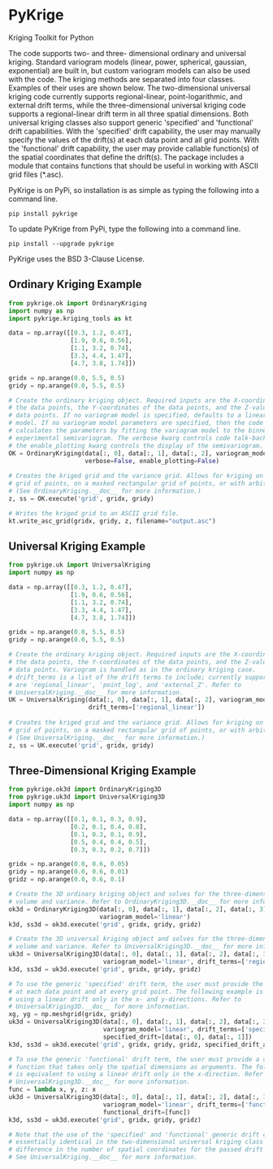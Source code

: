 PyKrige
=======

Kriging Toolkit for Python

The code supports two- and three- dimensional ordinary and universal kriging. Standard variogram models (linear, power, spherical, gaussian, exponential) are built in, but custom variogram models can also be used with the code. The kriging methods are separated into four classes. Examples of their uses are shown below. The two-dimensional universal kriging code currently supports regional-linear, point-logarithmic, and external drift terms, while the three-dimensional universal kriging code supports a regional-linear drift term in all three spatial dimensions. Both universal kriging classes also support generic 'specified' and 'functional' drift capabilities. With the 'specified' drift capability, the user may manually specify the values of the drift(s) at each data point and all grid points. With the 'functional' drift capability, the user may provide callable function(s) of the spatial coordinates that define the drift(s). The package includes a module that contains functions that should be useful in working with ASCII grid files (*.asc).

PyKrige is on PyPi, so installation is as simple as typing the following into a command line.
```shell
pip install pykrige
```

To update PyKrige from PyPi, type the following into a command line.
```shell
pip install --upgrade pykrige
```

PyKrige uses the BSD 3-Clause License.

Ordinary Kriging Example
------------------------

```python
from pykrige.ok import OrdinaryKriging
import numpy as np
import pykrige.kriging_tools as kt

data = np.array([[0.3, 1.2, 0.47],
                 [1.9, 0.6, 0.56],
                 [1.1, 3.2, 0.74],
                 [3.3, 4.4, 1.47],
                 [4.7, 3.8, 1.74]])

gridx = np.arange(0.0, 5.5, 0.5)
gridy = np.arange(0.0, 5.5, 0.5)

# Create the ordinary kriging object. Required inputs are the X-coordinates of
# the data points, the Y-coordinates of the data points, and the Z-values of the
# data points. If no variogram model is specified, defaults to a linear variogram
# model. If no variogram model parameters are specified, then the code automatically
# calculates the parameters by fitting the variogram model to the binned 
# experimental semivariogram. The verbose kwarg controls code talk-back, and
# the enable_plotting kwarg controls the display of the semivariogram.
OK = OrdinaryKriging(data[:, 0], data[:, 1], data[:, 2], variogram_model='linear',
                     verbose=False, enable_plotting=False)
					 
# Creates the kriged grid and the variance grid. Allows for kriging on a rectangular
# grid of points, on a masked rectangular grid of points, or with arbitrary points.
# (See OrdinaryKriging.__doc__ for more information.)
z, ss = OK.execute('grid', gridx, gridy)

# Writes the kriged grid to an ASCII grid file.
kt.write_asc_grid(gridx, gridy, z, filename="output.asc")
```

Universal Kriging Example
-------------------------

```python
from pykrige.uk import UniversalKriging
import numpy as np

data = np.array([[0.3, 1.2, 0.47],
                 [1.9, 0.6, 0.56],
                 [1.1, 3.2, 0.74],
                 [3.3, 4.4, 1.47],
                 [4.7, 3.8, 1.74]])

gridx = np.arange(0.0, 5.5, 0.5)
gridy = np.arange(0.0, 5.5, 0.5)

# Create the ordinary kriging object. Required inputs are the X-coordinates of
# the data points, the Y-coordinates of the data points, and the Z-values of the
# data points. Variogram is handled as in the ordinary kriging case.
# drift_terms is a list of the drift terms to include; currently supported terms
# are 'regional_linear', 'point_log', and 'external_Z'. Refer to 
# UniversalKriging.__doc__ for more information.
UK = UniversalKriging(data[:, 0], data[:, 1], data[:, 2], variogram_model='linear',
                      drift_terms=['regional_linear'])
					 
# Creates the kriged grid and the variance grid. Allows for kriging on a rectangular
# grid of points, on a masked rectangular grid of points, or with arbitrary points.
# (See UniversalKriging.__doc__ for more information.)
z, ss = UK.execute('grid', gridx, gridy)
```

Three-Dimensional Kriging Example
-------------------------

```python
from pykrige.ok3d import OrdinaryKriging3D
from pykrige.uk3d import UniversalKriging3D
import numpy as np

data = np.array([[0.1, 0.1, 0.3, 0.9],
				 [0.2, 0.1, 0.4, 0.8],
				 [0.1, 0.3, 0.1, 0.9],
				 [0.5, 0.4, 0.4, 0.5],
				 [0.3, 0.3, 0.2, 0.7]])

gridx = np.arange(0.0, 0.6, 0.05)
gridy = np.arange(0.0, 0.6, 0.01)
gridz = np.arange(0.0, 0.6, 0.1)

# Create the 3D ordinary kriging object and solves for the three-dimension kriged 
# volume and variance. Refer to OrdinaryKriging3D.__doc__ for more information.
ok3d = OrdinaryKriging3D(data[:, 0], data[:, 1], data[:, 2], data[:, 3],
						 variogram_model='linear')
k3d, ss3d = ok3d.execute('grid', gridx, gridy, gridz)

# Create the 3D universal kriging object and solves for the three-dimension kriged 
# volume and variance. Refer to UniversalKriging3D.__doc__ for more information.
uk3d = UniversalKriging3D(data[:, 0], data[:, 1], data[:, 2], data[:, 3], 
						  variogram_model='linear', drift_terms=['regional_linear'])
k3d, ss3d = uk3d.execute('grid', gridx, gridy, gridz)

# To use the generic 'specified' drift term, the user must provide the drift values 
# at each data point and at every grid point. The following example is equivalent to 
# using a linear drift only in the x- and y-directions. Refer to 
# UniversalKriging3D.__doc__ for more information.
xg, yg = np.meshgrid(gridx, gridy)
uk3d = UniversalKriging3D(data[:, 0], data[:, 1], data[:, 2], data[:, 3], 
						  variogram_model='linear', drift_terms=['specified'],
						  specified_drift=[data[:, 0], data[:, 1]])
k3d, ss3d = uk3d.execute('grid', gridx, gridy, gridz, specified_drift_arrays=[xg, yg])

# To use the generic 'functional' drift term, the user must provide a callable 
# function that takes only the spatial dimensions as arguments. The following example 
# is equivalent to using a linear drift only in the x-direction. Refer to 
# UniversalKriging3D.__doc__ for more information.
func = lambda x, y, z: x
uk3d = UniversalKriging3D(data[:, 0], data[:, 1], data[:, 2], data[:, 3], 
						  variogram_model='linear', drift_terms=['functional'],
						  functional_drift=[func])
k3d, ss3d = uk3d.execute('grid', gridx, gridy, gridz)

# Note that the use of the 'specified' and 'functional' generic drift capabilities is 
# essentially identical in the two-dimensional universal kriging class (except for a 
# difference in the number of spatial coordinates for the passed drift functions). 
# See UniversalKriging.__doc__ for more information.
```